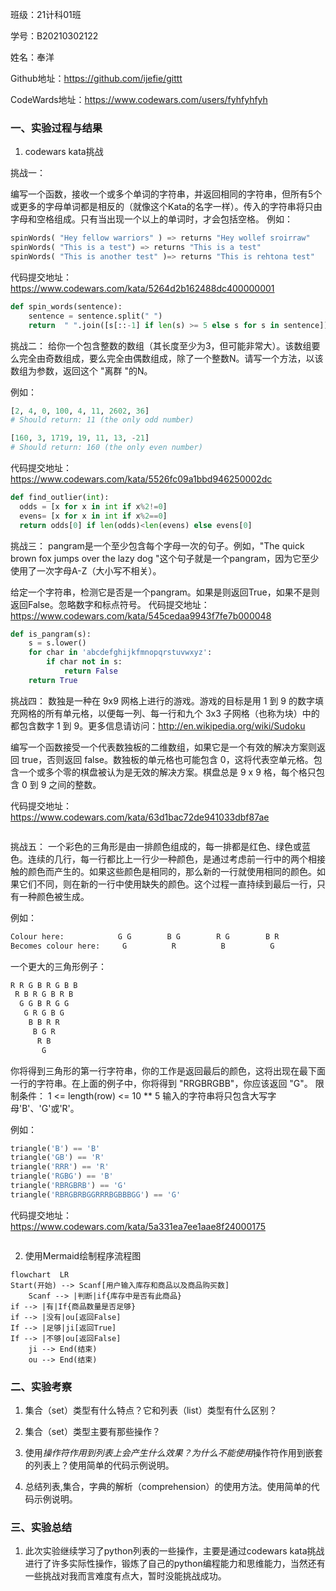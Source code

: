 班级：21计科01班

学号：B20210302122

姓名：奉洋

Github地址：https://github.com/ijefie/gittt

CodeWards地址：https://www.codewars.com/users/fyhfyhfyh

### 一、实验过程与结果

1. codewars kata挑战

挑战一：

编写一个函数，接收一个或多个单词的字符串，并返回相同的字符串，但所有5个或更多的字母单词都是相反的（就像这个Kata的名字一样）。传入的字符串将只由字母和空格组成。只有当出现一个以上的单词时，才会包括空格。 例如：

```python
spinWords( "Hey fellow warriors" ) => returns "Hey wollef sroirraw" 
spinWords( "This is a test") => returns "This is a test" 
spinWords( "This is another test" )=> returns "This is rehtona test"
```

代码提交地址： https://www.codewars.com/kata/5264d2b162488dc400000001

```python
def spin_words(sentence):
    sentence = sentence.split(" ")
    return  " ".join([s[::-1] if len(s) >= 5 else s for s in sentence])
```

挑战二：
给你一个包含整数的数组（其长度至少为3，但可能非常大）。该数组要么完全由奇数组成，要么完全由偶数组成，除了一个整数N。请写一个方法，以该数组为参数，返回这个 "离群 "的N。

例如：

```python
[2, 4, 0, 100, 4, 11, 2602, 36]
# Should return: 11 (the only odd number)

[160, 3, 1719, 19, 11, 13, -21]
# Should return: 160 (the only even number)
```

代码提交地址： https://www.codewars.com/kata/5526fc09a1bbd946250002dc

```python
def find_outlier(int):   
  odds = [x for x in int if x%2!=0]   
  evens= [x for x in int if x%2==0]   
  return odds[0] if len(odds)<len(evens) else evens[0]
```

挑战三：
pangram是一个至少包含每个字母一次的句子。例如，"The quick brown fox jumps over the lazy dog "这个句子就是一个pangram，因为它至少使用了一次字母A-Z（大小写不相关）。

给定一个字符串，检测它是否是一个pangram。如果是则返回True，如果不是则返回False。忽略数字和标点符号。 代码提交地址： https://www.codewars.com/kata/545cedaa9943f7fe7b000048

```python
def is_pangram(s):
    s = s.lower()
    for char in 'abcdefghijkfmnopqrstuvwxyz':
        if char not in s:
            return False
    return True
```

挑战四：
数独是一种在 9x9 网格上进行的游戏。游戏的目标是用 1 到 9 的数字填充网格的所有单元格，以便每一列、每一行和九个 3x3 子网格（也称为块）中的都包含数字 1 到 9。更多信息请访问：http://en.wikipedia.org/wiki/Sudoku

编写一个函数接受一个代表数独板的二维数组，如果它是一个有效的解决方案则返回 true，否则返回 false。数独板的单元格也可能包含 0，这将代表空单元格。包含一个或多个零的棋盘被认为是无效的解决方案。棋盘总是 9 x 9 格，每个格只包含 0 到 9 之间的整数。

代码提交地址： https://www.codewars.com/kata/63d1bac72de941033dbf87ae

```python

```

挑战五：
一个彩色的三角形是由一排颜色组成的，每一排都是红色、绿色或蓝色。连续的几行，每一行都比上一行少一种颜色，是通过考虑前一行中的两个相接触的颜色而产生的。如果这些颜色是相同的，那么新的一行就使用相同的颜色。如果它们不同，则在新的一行中使用缺失的颜色。这个过程一直持续到最后一行，只有一种颜色被生成。

例如：

```python
Colour here:            G G        B G        R G        B R
Becomes colour here:     G          R          B          G
```

一个更大的三角形例子：

```python
R R G B R G B B
 R B R G B R B
  G G B R G G
   G R G B G
    B B R R
     B G R
      R B
       G
```

你将得到三角形的第一行字符串，你的工作是返回最后的颜色，这将出现在最下面一行的字符串。在上面的例子中，你将得到 "RRGBRGBB"，你应该返回 "G"。 限制条件： 1 <= length(row) <= 10 ** 5 输入的字符串将只包含大写字母'B'、'G'或'R'。

例如：

```python
triangle('B') == 'B'
triangle('GB') == 'R'
triangle('RRR') == 'R'
triangle('RGBG') == 'B'
triangle('RBRGBRB') == 'G'
triangle('RBRGBRBGGRRRBGBBBGG') == 'G'
```

代码提交地址： https://www.codewars.com/kata/5a331ea7ee1aae8f24000175

```python

```

2. 使用Mermaid绘制程序流程图

```mermaid
flowchart  LR
Start(开始) --> Scanf[用户输入库存和商品以及商品购买数]
    Scanf --> |判断|if{库存中是否有此商品}
if --> |有|If{商品数量是否足够}
if --> |没有|ou[返回False]
If --> |足够|ji[返回True]
If --> |不够|ou[返回False]
    ji --> End(结束)
    ou --> End(结束)
```

### 二、实验考察

1. 集合（set）类型有什么特点？它和列表（list）类型有什么区别？

2. 集合（set）类型主要有那些操作？

3. 使用*操作符作用到列表上会产生什么效果？为什么不能使用*操作符作用到嵌套的列表上？使用简单的代码示例说明。

4. 总结列表,集合，字典的解析（comprehension）的使用方法。使用简单的代码示例说明。

### 三、实验总结

1. 此次实验继续学习了python列表的一些操作，主要是通过codewars kata挑战进行了许多实际性操作，锻炼了自己的python编程能力和思维能力，当然还有一些挑战对我而言难度有点大，暂时没能挑战成功。
